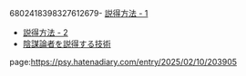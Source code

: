 

6802418398327612679- [説得方法 - 1](https://psy.hatenadiary.com/entry/2025/01/27/210452)
- [説得方法 - 2](https://psy.hatenadiary.com/entry/2025/01/27/210454)
- [陰謀論者を説得する技術](https://psy.hatenadiary.com/entry/2025/02/10/200017)


page:https://psy.hatenadiary.com/entry/2025/02/10/203905
